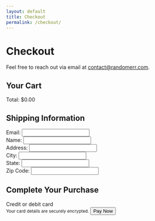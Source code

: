 ```yaml
---
layout: default
title: Checkout
permalink: /checkout/
---
```


# Checkout

Feel free to reach out via email at [contact@randomerr.com](mailto:contact@randomerr.com).

<link rel="stylesheet" href="{{ site.baseurl }}/assets/css/checkout.css" />
<link rel="stylesheet" href="{{ site.baseurl }}/assets/css/stripe.css" />
<script src="https://js.stripe.com/v3/"></script>

<main class="checkout-container">
  <section id="cart-summary">
    <h2>Your Cart</h2>
    <div id="cart-items">
      <!-- Cart items will be dynamically populated here -->
    </div>
    <div class="checkout-summary">
      <div id="cart-total">Total: $0.00</div>
    </div>
  </section>

  <section id="shipping-info">
    <h2>Shipping Information</h2>
    <form id="shipping-form">
      <div class="form-group">
        <label for="email">Email:</label>
        <input type="email" id="email" name="email" required>
      </div>
      <div class="form-group">
        <label for="name">Name:</label>
        <input type="text" id="name" name="name" required>
      </div>
      <div class="form-group">
        <label for="address">Address:</label>
        <input type="text" id="address" name="address" required>
      </div>
      <div class="form-group">
        <label for="city">City:</label>
        <input type="text" id="city" name="city" required>
      </div>
      <div class="form-group">
        <label for="state">State:</label>
        <input type="text" id="state" name="state" required>
      </div>
      <div class="form-group">
        <label for="zip">Zip Code:</label>
        <input type="text" id="zip" name="zip" required>
      </div>
    </form>
  </section>

  <section id="payment-info">
    <h2>Complete Your Purchase</h2>
    <form id="payment-form" aria-label="Payment Form">
      <label for="card-element" class="form-label">Credit or debit card</label>
      <div id="card-element" class="card-input"></div>
      <small id="card-help" class="form-text">Your card details are securely encrypted.</small>
      <button id="submit-button" aria-label="Pay Now">Pay Now</button>
      <div id="spinner" class="spinner hidden" aria-hidden="true"></div>
      <div id="payment-status" role="alert" aria-live="polite"></div>
    </form>
  </section>
</main>

<script src="{{ site.baseurl }}/assets/js/checkout.js"></script>
<script>
  // Initialize Stripe
  var stripe = Stripe("pk_test_51PulULDDaepf7cjiBCJQ4wxoptuvOfsdiJY6tvKxW3uXZsMUome7vfsIORlSEZiaG4q20ZLSqEMiBIuHi7Fsy9dP00nytmrtYb");
  var elements = stripe.elements();
  var card = elements.create("card");
  card.mount("#card-element");

  var form = document.getElementById("payment-form");
  var submitButton = document.getElementById("submit-button");
  var paymentStatus = document.getElementById("payment-status");

  form.addEventListener("submit", function (event) {
    event.preventDefault();
    submitButton.disabled = true; // Disable button to prevent multiple submissions
    paymentStatus.textContent = ""; // Clear previous status

    var cartTotal = document.getElementById("cart-total").textContent.replace("Total: $", "");
    var shippingDetails = {
      email: document.getElementById("email").value,
      name: document.getElementById("name").value,
      address: {
        line1: document.getElementById("address").value,
        city: document.getElementById("city").value,
        state: document.getElementById("state").value,
        postal_code: document.getElementById("zip").value
      }
    };

    if (!cartTotal || cartTotal <= 0) {
      alert("Your cart is empty.");
      submitButton.disabled = false; // Re-enable button
      return;
    }

    // Create payment intent via your backend (Vercel endpoint)
    fetch('https://backend-github-io.vercel.app/api/create-payment-intent', {
      method: 'POST',
      headers: {
        'Content-Type': 'application/json',
      },
      body: JSON.stringify({ amount: Math.round(cartTotal * 1) }), // Convert dollars to cents
    })
    .then(function(response) {
      return response.json();
    })
    .then(function(data) {
      return stripe.confirmCardPayment(data.clientSecret, {
        payment_method: {
          card: card,
          billing_details: shippingDetails,
        },
      });
    })
    .then(function(result) {
      if (result.error) {
        paymentStatus.textContent = result.error.message;
        submitButton.disabled = false; // Re-enable button
      } else {
        if (result.paymentIntent.status === 'succeeded') {
          paymentStatus.textContent = 'Payment succeeded!';

          // Store receipt URL and clear the cart
          localStorage.setItem('receiptUrl', result.paymentIntent.charges.data[0].receipt_url);
          
          // Clear the cart and redirect
          clearCart();
          window.location.href = "https://m-cochran.github.io/Randomerr/thank-you/";  // Adjust the URL to match your site
        }
      }
    })
    .catch(function(error) {
      paymentStatus.textContent = 'Payment failed: ' + error.message;
      submitButton.disabled = false; // Re-enable button
    });
  });
  
// Clear cart function
function clearCart() {
  // Retrieve cart items from localStorage
  var cartItems = JSON.parse(localStorage.getItem('cartItems'));
  
  // Check if cartItems exist and have items
  if (cartItems && cartItems.length > 0) {
    // Save items to purchasedItems before clearing cart
    localStorage.setItem('purchasedItems', JSON.stringify(cartItems));
  }
  
  // Clear cart from localStorage
  localStorage.removeItem('cartItems');
  
  // Update the cart UI
  document.getElementById("cart-items").innerHTML = "";
  document.getElementById("cart-total").textContent = "Total: $0.00";
}

</script>
